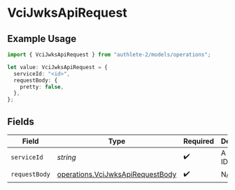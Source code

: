 # VciJwksApiRequest

## Example Usage

```typescript
import { VciJwksApiRequest } from "authlete-2/models/operations";

let value: VciJwksApiRequest = {
  serviceId: "<id>",
  requestBody: {
    pretty: false,
  },
};
```

## Fields

| Field                                                                                | Type                                                                                 | Required                                                                             | Description                                                                          |
| ------------------------------------------------------------------------------------ | ------------------------------------------------------------------------------------ | ------------------------------------------------------------------------------------ | ------------------------------------------------------------------------------------ |
| `serviceId`                                                                          | *string*                                                                             | :heavy_check_mark:                                                                   | A service ID.                                                                        |
| `requestBody`                                                                        | [operations.VciJwksApiRequestBody](../../models/operations/vcijwksapirequestbody.md) | :heavy_check_mark:                                                                   | N/A                                                                                  |
